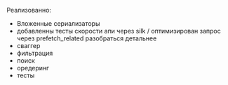 Реализованно:

- Вложенные сериализаторы 
- добавленны тесты скорости апи через silk / оптимизирован запрос через prefetch_related разобраться детальнее
- сваггер
- фильтрация
- поиск
- оредеринг
- тесты